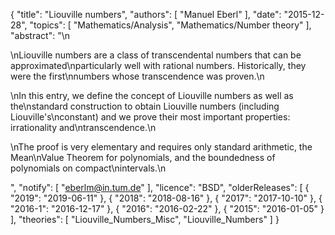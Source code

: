 {
    "title": "Liouville numbers",
    "authors": [
        "Manuel Eberl"
    ],
    "date": "2015-12-28",
    "topics": [
        "Mathematics/Analysis",
        "Mathematics/Number theory"
    ],
    "abstract": "\n<p>\nLiouville numbers are a class of transcendental numbers that can be approximated\nparticularly well with rational numbers. Historically, they were the first\nnumbers whose transcendence was proven.\n</p><p>\nIn this entry, we define the concept of Liouville numbers as well as the\nstandard construction to obtain Liouville numbers (including Liouville's\nconstant) and we prove their most important properties: irrationality and\ntranscendence.\n</p><p>\nThe proof is very elementary and requires only standard arithmetic, the Mean\nValue Theorem for polynomials, and the boundedness of polynomials on compact\nintervals.\n</p>",
    "notify": [
        "eberlm@in.tum.de"
    ],
    "licence": "BSD",
    "olderReleases": [
        {
            "2019": "2019-06-11"
        },
        {
            "2018": "2018-08-16"
        },
        {
            "2017": "2017-10-10"
        },
        {
            "2016-1": "2016-12-17"
        },
        {
            "2016": "2016-02-22"
        },
        {
            "2015": "2016-01-05"
        }
    ],
    "theories": [
        "Liouville_Numbers_Misc",
        "Liouville_Numbers"
    ]
}